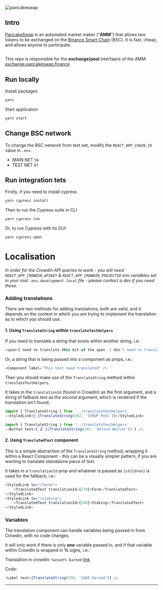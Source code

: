 ![pancakeswap](https://pancakeswap.finance/logo.png)

## Intro

[PancakeSwap](https://pancakeswap.finance/) is an automated market maker (“**AMM**”) that allows two tokens to be exchanged on the [Binance Smart Chain](https://www.binance.org/en/smartChain) (BSC). It is fast, cheap, and allows anyone to participate.

##

This repo is responsible for the **exchange/pool** interfaace of the AMM: [exchange.pancakeswap.finance](https://exchange.pancakeswap.finance/)

## Run locally

Install packages

```js
yarn
```

Start application

```js
yarn start
```

## Change BSC network

To change the BSC network from test net, modify the `REACT_APP_CHAIN_ID` value in `.env`.

- MAIN NET `56`
- TEST NET `97`

## Run integration tets

Firstly, if you need to install cypress

```js
yarn cypress install
```

Then to run the Cypress suite in CLI

```js
yarn cypress run
```

Or, to run Cypress with its GUI

```js
yarn cypress open
```

# Localisation

_In order for the Crowdin API queries to work - you will need `REACT_APP_CROWDIN_APIKEY` & `REACT_APP_CROWDIN_PROJECTID` env variables set in your root `.env.development.local` file - please contact a dev if you need these._

### Adding translations

There are two methods for adding translations, both are valid, and it depends on the context in which you are trying to implement the translation as to which you should use.

#### 1. Using `TranslateString` within `translateTextHelpers`

If you need to translate a string that exists within another string, i.e:

```js
<span>I need to translate this bit of the span. I don't need to translate this second sentence.</span>
```

Or, a string that is being passed into a component as props, i.e.:

```js
<Component label="This text need translated" />
```

Then you should make use of the `TranslateString` method within `translateTextHelpers`.

It takes in the `translationId` (found in Crowdin) as the first argument, and a string of fallback text as the second argument, which is rendered if the translation isn't found,

```js
import { TranslateString } from '../translateTextHelpers'
;<StyledLink>🍯 {TranslateString(282, 'SYRUP Pool')}</StyledLink>
```

```js
import { TranslateString } from '../translateTextHelpers'
;<Button text={`🔓 ${TranslateString(292, 'Unlock Wallet')}`} />
```

#### 2. Using `TranslatedText` component

This is a simple abstraction of the `TranslateString` method, wrapping it within a React Component - this can be a visually simpler pattern, if you are wanting to translate standalone piece of text.

It takes in a `translationId` prop and whatever is passed as `{children}` is used for the fallback, i.e.:

```js
<StyledLink to="/farms">
    <TranslatedText translationId={278}>Farm</TranslatedText>
</StyledLink>
<StyledLink to="/staking">
    <TranslatedText translationId={280}>Staking</TranslatedText>
</StyledLink>
```

### Variables

The translation component can handle variables being passed in from Crowdin, with no code changes.

It will only work if there is only **one** variable passed in, and if that variable within Crowdin is wrapped in **%** signs, i.e.:

Translation in crowdin: `%asset% Earned` [link](https://crowdin.com/translate/pancakeswap/8/en-de#330)

Code:

```js
<Label text={TranslateString(330, 'CAKE Earned')} />
```

---
